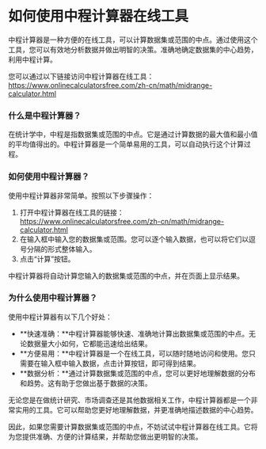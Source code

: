 如何使用中程计算器在线工具
=============

中程计算器是一种方便的在线工具，可以计算数据集或范围的中点。通过使用这个工具，您可以有效地分析数据并做出明智的决策。准确地确定数据集的中心趋势，利用中程计算。

您可以通过以下链接访问中程计算器在线工具：<https://www.onlinecalculatorsfree.com/zh-cn/math/midrange-calculator.html>

### 什么是中程计算器？

在统计学中，中程是指数据集或范围的中点。它是通过计算数据的最大值和最小值的平均值得出的。中程计算器是一个简单易用的工具，可以自动执行这个计算过程。

### 如何使用中程计算器？

使用中程计算器非常简单。按照以下步骤操作：

1. 打开中程计算器在线工具的链接：<https://www.onlinecalculatorsfree.com/zh-cn/math/midrange-calculator.html>
2. 在输入框中输入您的数据集或范围。您可以逐个输入数据，也可以将它们以逗号分隔的形式整体输入。
3. 点击“计算”按钮。

中程计算器将自动计算您输入的数据集或范围的中点，并在页面上显示结果。

### 为什么使用中程计算器？

使用中程计算器有以下几个好处：

- **快速准确：**中程计算器能够快速、准确地计算出数据集或范围的中点。无论数据量大小如何，它都能迅速给出结果。
- **方便易用：**中程计算器是一个在线工具，可以随时随地访问和使用。您只需要在输入框中输入数据，点击计算按钮，即可得到结果。
- **数据分析：**通过计算数据集或范围的中点，您可以更好地理解数据的分布和趋势。这有助于您做出基于数据的决策。

无论您是在做统计研究、市场调查还是其他数据相关工作，中程计算器都是一个非常实用的工具。它可以帮助您更好地理解数据，并更准确地描述数据的中心趋势。

因此，如果您需要计算数据集或范围的中点，不妨试试中程计算器在线工具。它将为您提供准确、方便的计算结果，并帮助您做出更明智的决策。